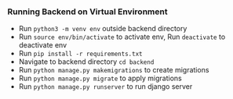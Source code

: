 ### Running Backend on Virtual Environment

- Run `python3 -m venv env` outside backend directory
- Run `source env/bin/activate` to activate env, Run `deactivate` to deactivate env
- Run `pip install -r requirements.txt`
- Navigate to backend directory `cd backend`
- Run `python manage.py makemigrations` to create migrations
- Run `python manage.py migrate` to apply migrations
- Run `python manage.py runserver` to run django server